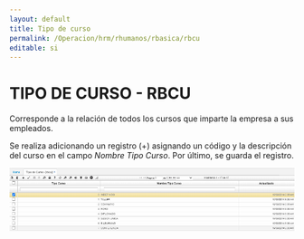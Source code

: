 ```yaml
---
layout: default
title: Tipo de curso
permalink: /Operacion/hrm/rhumanos/rbasica/rbcu
editable: si
---
```


# TIPO DE CURSO - RBCU  

Corresponde a la relación de todos los cursos que imparte la empresa a sus empleados.   

Se realiza adicionando un registro (+) asignando un código y la descripción del curso en el campo _Nombre Tipo Curso_.  Por último, se guarda el registro.  

![](rbcu.png)

